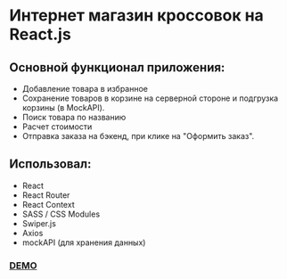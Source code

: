 # Интернет магазин кроссовок на React.js
## Основной функционал приложения: 
- Добавление товара в избранное
- Сохранение товаров в корзине на серверной стороне  и подгрузка корзины (в MockAPI).
- Поиск товара по названию
- Расчет стоимости
- Отправка заказа на бэкенд, при клике на "Оформить заказ".


## Использовал:
- React
- React Router
- React Context
- SASS / CSS Modules
- Swiper.js
- Axios
- mockAPI (для хранения данных)

[<h3> DEMO </h3>](https://sheyhmansur.github.io/safort/)

